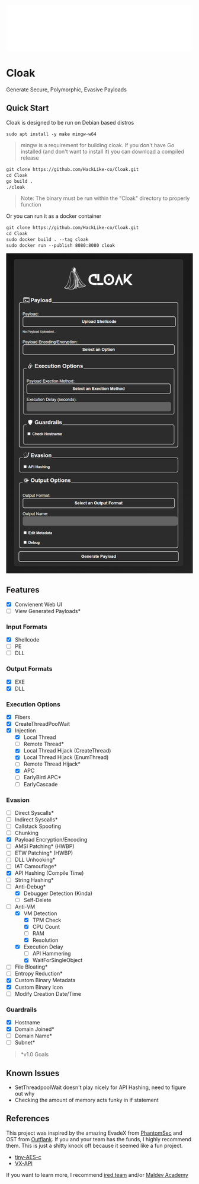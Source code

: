<p align="center">
    <img src="https://github.com/HackLike-co/Cloak/blob/main/images/cloak_logo.png?raw=true">
</p>

# Cloak
Generate Secure, Polymorphic, Evasive Payloads

## Quick Start
Cloak is designed to be run on Debian based distros
```
sudo apt install -y make mingw-w64
```
> mingw is a requirement for building cloak. If you don't have Go installed (and don't want to install it) you can download a compiled release

```
git clone https://github.com/HackLike-co/Cloak.git
cd Cloak
go build .
./cloak
```
> Note: The binary must be run within the "Cloak" directory to properly function

Or you can run it as a docker container
```
git clone https://github.com/HackLike-co/Cloak.git
cd Cloak
sudo docker build . --tag cloak
sudo docker run --publish 8080:8080 cloak
```

<p align="center">
    <img src="https://github.com/HackLike-co/Cloak/blob/main/images/cloak_ui.png?raw=true">
</p>

## Features
- [X] Convienent Web UI
- [ ] View Generated Payloads*

### Input Formats
- [X] Shellcode
- [ ] PE
- [ ] DLL

### Output Formats
- [X] EXE
- [X] DLL

### Execution Options
- [X] Fibers
- [X] CreateThreadPoolWait
- [X] Injection
    - [X] Local Thread
    - [ ] Remote Thread*
    - [X] Local Thread Hijack (CreateThread)
    - [X] Local Thread Hijack (EnumThread)
    - [ ] Remote Thread Hijack*
    - [X] APC
    - [ ] EarlyBird APC*
    - [ ] EarlyCascade

### Evasion
- [ ] Direct Syscalls*
- [ ] Indirect Syscalls*
- [ ] Callstack Spoofing
- [ ] Chunking
- [X] Payload Encryption/Encoding
- [ ] AMSI Patching* (HWBP)
- [ ] ETW Patching* (HWBP)
- [ ] DLL Unhooking*
- [ ] IAT Camouflage*
- [X] API Hashing (Compile Time)
- [ ] String Hashing*
- [ ] Anti-Debug*
    - [X] Debugger Detection (Kinda)
    - [ ] Self-Delete
- [ ] Anti-VM
    - [X] VM Detection
        - [X] TPM Check
        - [X] CPU Count
        - [ ] RAM
        - [X] Resolution
    - [X] Execution Delay
        - [ ] API Hammering
        - [X] WaitForSingleObject
- [ ] File Bloating*
- [ ] Entropy Reduction*
- [X] Custom Binary Metadata
- [X] Custom Binary Icon
- [ ] Modify Creation Date/Time

### Guardrails
- [X] Hostname
- [X] Domain Joined*
- [ ] Domain Name*
- [ ] Subnet*

> *v1.0 Goals

## Known Issues
- SetThreadpoolWait doesn't play nicely for API Hashing, need to figure out why
- Checking the amount of memory acts funky in if statement

## References
This project was inspired by the amazing EvadeX from [PhantomSec](https://phantomsec.tools) and OST from [Outflank](https://www.outflank.nl/products/outflank-security-tooling/). If you and your team has the funds, I highly recommend them. This is just a shitty knock off because it seemed like a fun project.

- [tiny-AES-c](https://github.com/kokke/tiny-AES-c)
- [VX-API](https://github.com/vxunderground/VX-API)

If you want to learn more, I recommend [ired.team](https://ired.team) and/or [Maldev Academy](https://maldevacademy.com)